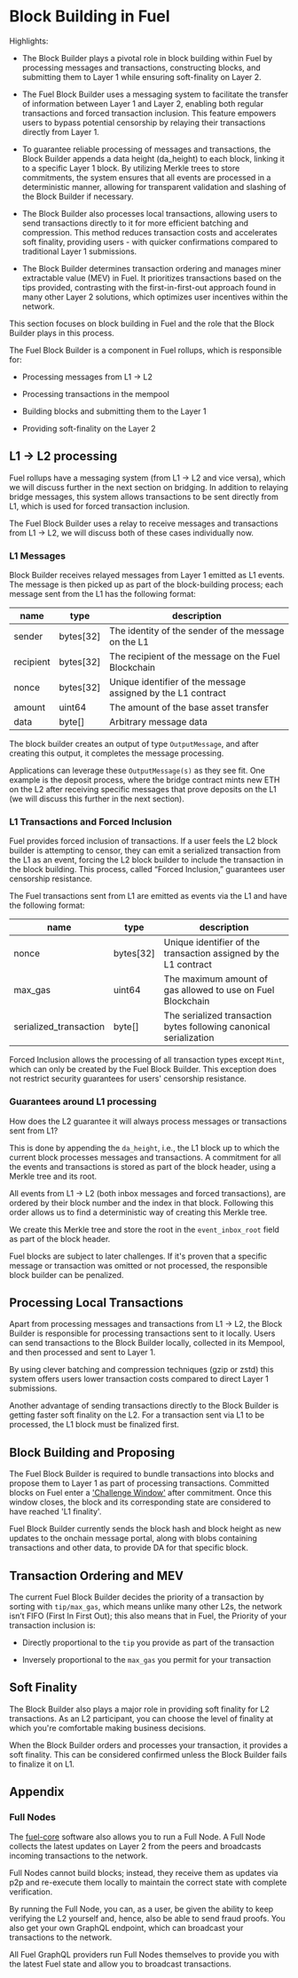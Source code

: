 # Block Building in Fuel

Highlights:

- The Block Builder plays a pivotal role in block building within Fuel by processing messages and transactions, constructing blocks, and submitting them to Layer 1 while ensuring soft-finality on Layer 2.

- The Fuel Block Builder uses a messaging system to facilitate the transfer of information between Layer 1 and Layer 2, enabling both regular transactions and forced transaction inclusion. This feature empowers users to bypass potential censorship by relaying their transactions directly from Layer 1.

- To guarantee reliable processing of messages and transactions, the Block Builder appends a data height (da_height) to each block, linking it to a specific Layer 1 block. By utilizing Merkle trees to store commitments, the system ensures that all events are processed in a deterministic manner, allowing for transparent validation and slashing of the Block Builder if necessary.

- The Block Builder also processes local transactions, allowing users to send transactions directly to it for more efficient batching and compression. This method reduces transaction costs and accelerates soft finality, providing users - with quicker confirmations compared to traditional Layer 1 submissions.

- The Block Builder determines transaction ordering and manages miner extractable value (MEV) in Fuel. It prioritizes transactions based on the tips provided, contrasting with the first-in-first-out approach found in many other Layer 2 solutions, which optimizes user incentives within the network.

This section focuses on block building in Fuel and the role that the Block Builder plays in this process.

The Fuel Block Builder is a component in Fuel rollups, which is responsible for:

- Processing messages from L1 → L2

- Processing transactions in the mempool

- Building blocks and submitting them to the Layer 1

- Providing soft-finality on the Layer 2

## L1 → L2 processing

Fuel rollups have a messaging system (from L1 → L2 and vice versa), which we will discuss further in the next section on bridging. In addition to relaying bridge messages, this system allows transactions to be sent directly from L1, which is used for forced transaction inclusion.

The Fuel Block Builder uses a relay to receive messages and transactions from L1 → L2, we will discuss both of these cases individually now.

### L1 Messages

Block Builder receives relayed messages from Layer 1 emitted as L1 events. The message is then picked up as part of the block-building process; each message sent from the L1 has the following format:

| name      | type      | description                                                  |
|-----------|-----------|--------------------------------------------------------------|
| sender    | bytes[32] | The identity of the sender of the message on the L1          |
| recipient | bytes[32] | The recipient of the message on the Fuel Blockchain          |
| nonce     | bytes[32] | Unique identifier of the message assigned by the L1 contract |
| amount    | uint64    | The amount of the base asset transfer                        |
| data      | byte[]    | Arbitrary message data                                       |

The block builder creates an output of type `OutputMessage`, and after creating this output, it completes the message processing.

Applications can leverage these `OutputMessage(s)` as they see fit. One example is the deposit process, where the bridge contract mints new ETH on the L2 after receiving specific messages that prove deposits on the L1 (we will discuss this further in the next section).

### L1 Transactions and Forced Inclusion

Fuel provides forced inclusion of transactions. If a user feels the L2 block builder is attempting to censor, they can emit a serialized transaction from the L1 as an event, forcing the L2 block builder to include the transaction in the block building. This process, called “Forced Inclusion,” guarantees user censorship resistance.

The Fuel transactions sent from L1 are emitted as events via the L1 and have the following format:

| name                   | type      | description                                                        |
|------------------------|-----------|--------------------------------------------------------------------|
| nonce                  | bytes[32] | Unique identifier of the transaction assigned by the L1 contract   |
| max_gas                | uint64    | The maximum amount of gas allowed to use on Fuel Blockchain        |
| serialized_transaction | byte[]    | The serialized transaction bytes following canonical serialization |

Forced Inclusion allows the processing of all transaction types except `Mint`, which can only be created by the Fuel Block Builder. This exception does not restrict security guarantees for users' censorship resistance.

### Guarantees around L1 processing

How does the L2 guarantee it will always process messages or transactions sent from L1?

This is done by appending the `da_height`, i.e., the L1 block up to which the current block processes messages and transactions. A commitment for all the events and transactions is stored as part of the block header, using a Merkle tree and its root.

All events from L1 → L2 (both inbox messages and forced transactions), are ordered by their block number and the index in that block. Following this order allows us to find a deterministic way of creating this Merkle tree.

We create this Merkle tree and store the root in the `event_inbox_root` field as part of the block header.

Fuel blocks are subject to later challenges. If it's proven that a specific message or transaction was omitted or not processed, the responsible block builder can be penalized.

## Processing Local Transactions

Apart from processing messages and transactions from L1 → L2, the Block Builder is responsible for processing transactions sent to it locally. Users can send transactions to the Block Builder locally, collected in its Mempool, and then processed and sent to Layer 1.

By using clever batching and compression techniques (gzip or zstd) this system offers users lower transaction costs compared to direct Layer 1 submissions.

Another advantage of sending transactions directly to the Block Builder is getting faster soft finality on the L2. For a transaction sent via L1 to be processed, the L1 block must be finalized first.

## Block Building and Proposing

The Fuel Block Builder is required to bundle transactions into blocks and propose them to Layer 1 as part of processing transactions. Committed blocks on Fuel enter a ['Challenge Window'](./fuel-and-ethereum.md#challenge-window) after commitment. Once this window closes, the block and its corresponding state are considered to have reached 'L1 finality'.

Fuel Block Builder currently sends the block hash and block height as new updates to the onchain message portal, along with blobs containing transactions and other data,  to provide DA for that specific block.

## Transaction Ordering and MEV

The current Fuel Block Builder decides the priority of a transaction by sorting with `tip/max_gas`, which means unlike many other L2s, the network isn’t FIFO (First In First Out); this also means that in Fuel, the Priority of your transaction inclusion is:

- Directly proportional to the `tip` you provide as part of the transaction

- Inversely proportional to the `max_gas` you permit for your transaction

## Soft Finality

The Block Builder also plays a major role in providing soft finality for L2 transactions. As an L2 participant, you can choose the level of finality at which you're comfortable making business decisions.

When the Block Builder orders and processes your transaction, it provides a soft finality. This can be considered confirmed unless the Block Builder fails to finalize it on L1.

## Appendix

### Full Nodes

The [fuel-core](https://github.com/FuelLabs/fuel-core) software also allows you to run a Full Node. A Full Node collects the latest updates on Layer 2 from the peers and broadcasts incoming transactions to the network.

Full Nodes cannot build blocks; instead, they receive them as updates via p2p and re-execute them locally to maintain the correct state with complete verification.

By running the Full Node, you can, as a user, be given the ability to keep verifying the L2 yourself and, hence, also be able to send fraud proofs. You also get your own GraphQL endpoint, which can broadcast your transactions to the network.

All Fuel GraphQL providers run Full Nodes themselves to provide you with the latest Fuel state and allow you to broadcast transactions.
